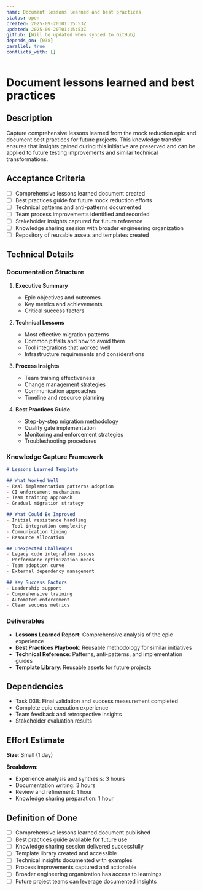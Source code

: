 ```yaml
---
name: Document lessons learned and best practices
status: open
created: 2025-09-20T01:15:53Z
updated: 2025-09-20T01:15:53Z
github: [Will be updated when synced to GitHub]
depends_on: [038]
parallel: true
conflicts_with: []
---
```


# Document lessons learned and best practices

## Description

Capture comprehensive lessons learned from the mock reduction epic and document best practices for future projects. This knowledge transfer ensures that insights gained during this initiative are preserved and can be applied to future testing improvements and similar technical transformations.

## Acceptance Criteria

- [ ] Comprehensive lessons learned document created
- [ ] Best practices guide for future mock reduction efforts
- [ ] Technical patterns and anti-patterns documented
- [ ] Team process improvements identified and recorded
- [ ] Stakeholder insights captured for future reference
- [ ] Knowledge sharing session with broader engineering organization
- [ ] Repository of reusable assets and templates created

## Technical Details

### Documentation Structure

1. **Executive Summary**
   - Epic objectives and outcomes
   - Key metrics and achievements
   - Critical success factors

2. **Technical Lessons**
   - Most effective migration patterns
   - Common pitfalls and how to avoid them
   - Tool integrations that worked well
   - Infrastructure requirements and considerations

3. **Process Insights**
   - Team training effectiveness
   - Change management strategies
   - Communication approaches
   - Timeline and resource planning

4. **Best Practices Guide**
   - Step-by-step migration methodology
   - Quality gate implementation
   - Monitoring and enforcement strategies
   - Troubleshooting procedures

### Knowledge Capture Framework

```markdown
# Lessons Learned Template

## What Worked Well
- Real implementation patterns adoption
- CI enforcement mechanisms
- Team training approach
- Gradual migration strategy

## What Could Be Improved
- Initial resistance handling
- Tool integration complexity
- Communication timing
- Resource allocation

## Unexpected Challenges
- Legacy code integration issues
- Performance optimization needs
- Team adoption curve
- External dependency management

## Key Success Factors
- Leadership support
- Comprehensive training
- Automated enforcement
- Clear success metrics
```

### Deliverables

- **Lessons Learned Report**: Comprehensive analysis of the epic experience
- **Best Practices Playbook**: Reusable methodology for similar initiatives
- **Technical Reference**: Patterns, anti-patterns, and implementation guides
- **Template Library**: Reusable assets for future projects

## Dependencies

- Task 038: Final validation and success measurement completed
- Complete epic execution experience
- Team feedback and retrospective insights
- Stakeholder evaluation results

## Effort Estimate

**Size**: Small (1 day)

**Breakdown**:
- Experience analysis and synthesis: 3 hours
- Documentation writing: 3 hours
- Review and refinement: 1 hour
- Knowledge sharing preparation: 1 hour

## Definition of Done

- [ ] Comprehensive lessons learned document published
- [ ] Best practices guide available for future use
- [ ] Knowledge sharing session delivered successfully
- [ ] Template library created and accessible
- [ ] Technical insights documented with examples
- [ ] Process improvements captured and actionable
- [ ] Broader engineering organization has access to learnings
- [ ] Future project teams can leverage documented insights